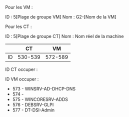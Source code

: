 
Pour les VM :

ID : 5[Plage de groupe VM]
Nom : G2-[Nom de la VM]

Pour les CT :

ID : 5[Plage de groupe CT]
Nom : Nom réel de la machine

||CT|VM|
|-|-|-|
|ID|530-539|572-589|

ID CT occuper :

ID VM occuper :
- 573 - WINSRV-AD-DHCP-DNS
- 574 - 
- 575 - WINCORESRV-ADDS
- 576 - DEBSRV-GLPI
- 577 - DT-DSI-Admin
